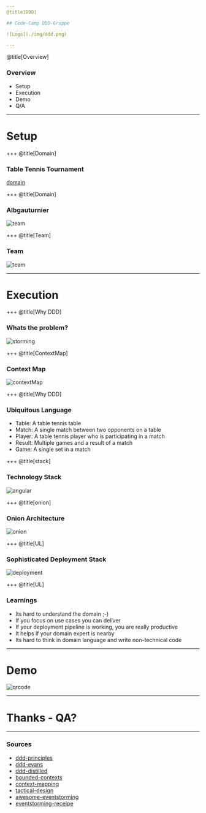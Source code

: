 ```yaml
---
@title[DDD]

## Code-Camp DDD-Gruppe

![Logo](./img/ddd.png)

---
```

@title[Overview]
### Overview
* Setup
* Execution
* Demo
* Q/A

---
# Setup

+++
@title[Domain]

### Table Tennis Tournament
[domain](https://www.youtube.com/watch?v=jkeUQ76uVx4)

+++
@title[Domain]

### Albgauturnier
![team](./img/albgauturnier.jpg)



+++
@title[Team]

### Team
![team](./img/team.png)

---
# Execution


+++
@title[Why DDD]

### Whats the problem?
![storming](./img/storming.jpg)

+++
@title[ContextMap]

### Context Map
![contextMap](./img/contextMap.png)

+++
@title[Why DDD]

### Ubiquitous Language
* Table: A table tennis table
* Match: A single match between two opponents on a table
* Player: A table tennis player who is participating in a match
* Result: Multiple games and a result of a match
* Game: A single set in a match

+++
@title[stack]

### Technology Stack

![angular](./img/client_server.png)


+++
@title[onion]

### Onion Architecture

![onion](./img/onion.png)


+++
@title[UL]
### Sophisticated Deployment Stack

![deployment](./img/deployment_pipeline.png)

+++
@title[UL]
### Learnings

* Its hard to understand the domain ;-) 
* If you focus on use cases you can deliver
* If your deployment pipeline is working, you are really productive
* It helps if your domain expert is nearby
* Its hard to think in domain language and write non-technical code


---

# Demo
![qrcode](./img/qrCode.png)

---

# Thanks - QA?

---

### Sources
* [ddd-principles](https://www.amazon.de/Patterns-Principles-Practices-Domain-Driven-Design/dp/1118714709/ref=sr_1_3?__mk_de_DE=%C3%85M%C3%85%C5%BD%C3%95%C3%91&keywords=ddd&qid=1568885147&s=books-intl-de&sr=1-3)
* [ddd-evans](https://www.amazon.de/Domain-Driven-Design-Tackling-Complexity-Software/dp/0321125215/ref=sr_1_2?__mk_de_DE=%C3%85M%C3%85%C5%BD%C3%95%C3%91&crid=2DBTY5TLDYZBC&keywords=tackling+complexity&qid=1568885072&s=books-intl-de&sprefix=tackling+compl%2Cenglish-books%2C166&sr=1-2)
* [ddd-distilled](https://www.amazon.de/Domain-Driven-Design-Distilled-Vaughn-Vernon/dp/0134434420)
* [bounded-contexts](https://martinfowler.com/bliki/BoundedContext.html)
* [context-mapping](https://stefan.kapferer.ch/2018/12/27/context-mapper-a-dsl-for-service-decomposition/)
* [tactical-design](https://thedomaindrivendesign.io/what-is-tactical-design/)
* [awesome-eventstorming](https://github.com/mariuszgil/awesome-eventstorming)
* [eventstorming-receipe](https://medium.com/@springdo/a-facilitators-recipe-for-event-storming-941dcb38db0d)

